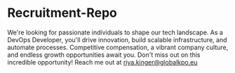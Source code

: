 # Recruitment-Repo
We're looking for passionate individuals to shape our tech landscape. As a DevOps Developer, you'll drive innovation, build scalable infrastructure, and automate processes. 
Competitive compensation, a vibrant company culture, and endless growth opportunities await you. Don't miss out on this incredible opportunity!
Reach me out at riya.kinger@globalkpo.eu
